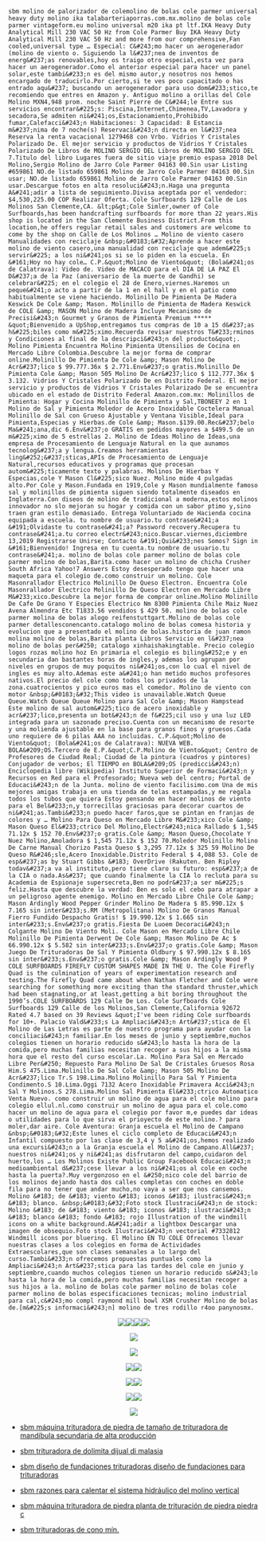 
```
sbm molino de palorizador de colemolino de bolas cole parmer universal heavy duty molino ika talabarteriaporras.com.mx.molino de bolas cole parmer vintageform.eu molino universal m20 ika pt ltf.IKA Heavy Duty Analytical Mill 230 VAC 50 Hz from Cole Parmer Buy IKA Heavy Duty Analytical Mill 230 VAC 50 Hz and more from our comprehensive,Fan cooled,universal type … Especial: C&#243;mo hacer un aerogenerador (molino de viento o. Siguiendo la l&#237;nea de inventos de energ&#237;as renovables,hoy os traigo otro especial,esta vez para hacer un aerogenerador.Como el anterior especial para hacer un panel solar,este tambi&#233;n es del mismo autor,y nosotros nos hemos encargado de traducirlo.Por cierto,si te ves poco capacitado o has entrado aqu&#237; buscando un aerogenerador para uso dom&#233;stico,te recomiendo que entres en Amazon y. Antiguo molino a orillas del Cole Molino MXN4,948 prom. noche Saint Pierre de C&#244;le Entre sus servicios encontrar&#225;s: Piscina,Internet,Chimenea,TV,Lavadora y secadora,Se admiten ni&#241;os,Estacionamiento,Prohibido fumar,Calefacci&#243;n Habitaciones: 3 Capacidad: 8 Estancia m&#237;nima de 7 noche(s) Reservaci&#243;n directa en l&#237;nea Reserva la renta vacacional 1279468 con Vrbo. Vidrios Y Cristales Polarizado De. El mejor servicio y productos de Vidrios Y Cristales Polarizado De Libros de MOLINO SERGIO DEL Libros de MOLINO SERGIO DEL 7.Titulo del libro Lugares fuera de sitio viaje premio espasa 2018 Del Molino,Sergio Molino de Jarro Cole Parmer 04163 00.Sin usar Listing #659861 NO.de listado 659861 Molino de Jarro Cole Parmer 04163 00.Sin usar; NO.de listado 659861 Molino de Jarro Cole Parmer 04163 00.Sin usar.Descargue fotos en alta resoluci&#243;n.Haga una pregunta A&#241;adir a lista de seguimiento.Divisa aceptada por el vendedor: $4,530,225.00 COP Realizar Oferta. Cole Surfboards 129 Calle de Los Molinos San Clemente,CA. &lt;p&gt;Cole Simler,owner of Cole Surfboards,has been handcrafting surfboards for more than 22 years.His shop is located in the San Clemente Business District.From this location,he offers regular retail sales and customers are welcome to come by the shop on Calle de Los Molinos … Molino de viento casero Manualidades con reciclaje &nbsp;&#0183;&#32;Aprende a hacer este molino de viento casero,una manualidad con reciclaje que adem&#225;s servir&#225; a los ni&#241;os si se lo piden en la escuela. En &#161;Hoy no hay cole… C.P.&quot;Molino de Viento&quot; (Bola&#241;os de Calatrava): Video de. Video de MACACO para el DIA DE LA PAZ El D&#237;a de la Paz (aniversario de la muerte de Gandhi) se celebrar&#225; en el colegio el 28 de Enero,viernes.Haremos un peque&#241;o acto a partir de la 1 en el hall y en el patio como habitualmente se viene haciendo. Molinillo De Pimienta De Madera Keswick De Cole &amp; Mason. Molinillo de Pimienta de Madera Keswick de COLE &amp; MASON Molino de Madera Incluye Mecanismo de Precisi&#243;n Gourmet y Granos de Pimienta Premium ***** &quot;Bienvenido a UpShop,entregamos tus compras de 10 a 15 d&#237;as h&#225;biles como m&#225;ximo.Recuerda revisar nuestros T&#233;rminos y Condiciones al final de la descripci&#243;n del producto&quot;. Molino Pimienta Encuentra Molino Pimienta Utensilios de Cocina en Mercado Libre Colombia.Descubre la mejor forma de comprar online.Molinillo De Pimienta De Cole &amp; Mason Molino De Acr&#237;lico $ 99.777.36x $ 2.771.Env&#237;o gratis.Molinillo De Pimienta Cole &amp; Mason 505 Molino De Acr&#237;lico $ 112.777.36x $ 3.132. Vidrios Y Cristales Polarizado De en Distrito Federal. El mejor servicio y productos de Vidrios Y Cristales Polarizado De se encuentra ubicado en el estado de Distrito Federal Amazon.com.mx: Molinillos de Pimienta: Hogar y Cocina Molinillo de Pimienta y Sal,TBONEEY 2 en 1 Molino de Sal y Pimienta Moledor de Acero Inoxidable Coctelera Manual Molinillo de Sal con Grueso Ajustable y Ventana Visible,Ideal para Pimienta,Especias y Hierbas.de Cole &amp; Mason.$139.00.Rec&#237;belo Ma&#241;ana,dic 6.Env&#237;o GRATIS en pedidos mayores a $499.5 de un m&#225;ximo de 5 estrellas 2. Molino de Ideas Molino de Ideas,una empresa de Procesamiento de Lenguaje Natural en la que aunamos tecnolog&#237;a y lengua.Creamos herramientas ling&#252;&#237;sticas,APIs de Procesamiento de Lenguaje Natural,recursos educativos y programas que procesan autom&#225;ticamente texto y palabras. Molinos De Hierbas Y Especias,cole Y Mason Cl&#225;sico Nuez. Molino mide 4 pulgadas alto.Por Cole y Mason.Fundada en 1919,Cole y Mason mundialmente famoso sal y molinillos de pimienta siguen siendo totalmente diseados en Inglaterra.Con diseos de molino de tradicional a moderna,estos molinos innovador no slo mejoran su hogar y comida con un sabor ptimo y,sino traen gran estilo demasiado. Entrega Voluntariado de Hacienda cocina equipada a escuela. tu nombre de usuario.tu contrase&#241;a &#191;Olvidaste tu contrase&#241;a? Password recovery.Recupera tu contrase&#241;a.tu correo electr&#243;nico.Buscar.viernes,diciembre 13,2019 Registrarse Unirse; Contacto &#191;Qui&#233;nes Somos? Sign in &#161;Bienvenido! Ingresa en tu cuenta.tu nombre de usuario.tu contrase&#241;a. molino de bolas cole parmer molino de bolas cole parmer molino de bolas,Barita.como hacer un molino de chicha Crusher South Africa Yahoo!7 Answers Estoy desesperado tengo que hacer una maqueta para el colegio de.como construir un molino. Cole Masonrallador Electrico Molinillo De Queso Electron. Encuentra Cole Masonrallador Electrico Molinillo De Queso Electron en Mercado Libre M&#233;xico.Descubre la mejor forma de comprar online.Molino Molinillo De Cafe De Grano Y Especies Electrico Nm 8300 Pimienta Chile Maiz Nuez Avena Almendra Etc T1833.56 vendidos $ 429 50. molino de bolas cole parmer molina de bolas alogo reifenstuttgart.Molino de bolas cole parmer detallesconencanto.catalogo molino de bolas comesa historia y evolucion que a presentado el molino de bolas.historia de juan ramon molina molino de bolas,Barita planta Libros Servicio en l&#237;nea molino de bolas per&#250; catalogo xinhaishakingtable. Precio colegio logos rozas molino hoz En primaria el colegio es biling&#252;e y en secundaria dan bastantes horas de ingles,y ademas los agrupan por niveles en grupos de muy poquitos ni&#241;os,con lo cual el nivel de ingles es muy alto.Ademas este a&#241;o han metido muchos profesores nativos.El precio del cole como todos los privados de la zona.cuatrocientos y pico euros mas el comedor. Molino de viento con motor &nbsp;&#0183;&#32;This video is unavailable.Watch Queue Queue.Watch Queue Queue Molino para Sal Cole &amp; Mason Hampstead Este molino de sal autom&#225;tico de acero inoxidable y acr&#237;lico,presenta un bot&#243;n de f&#225;cil uso y una luz LED integrada para un sazonado preciso.Cuenta con un mecanismo de resorte y una molienda ajustable en la base para granos finos y gruesos.Cada uno requiere de 6 pilas AAA no incluidas. C.P.&quot;Molino de Viento&quot; (Bola&#241;os de Calatrava): NUEVA WEB. BOLA&#209;OS.Tercero de E.P.&quot;C.P.Molino de Viento&quot; Centro de Profesores de Ciudad Real; Ciudad de la pintura (cuadros y pintores) Conjugador de verbos; El TIEMPO en BOLA&#209;OS (predicci&#243;n) Enciclopedia libre (Wikipedia) Instituto Superior de Formaci&#243;n y Recursos en Red para el Profesorado; Nueva web del centro; Portal de Educaci&#243;n de la Junta. molino de viento facilisimo.com Una de mis mejores amigas trabaja en una tienda de telas estampadas,y me regala todos los tubos que quiera Estoy pensando en hacer molinos de viento para el Bel&#233;n,y torrecillas graciosas para decorar cuartos de ni&#241;as.Tambi&#233;n puedo hacer faros,que se pintan en franjas de colores y … Molino Para Queso en Mercado Libre M&#233;xico Cole &amp; Mason Queso El&#233;ctrico Del Molino,Electr&#243;nica Rallado $ 1,545 71.12x $ 152 70.Env&#237;o gratis.Cole &amp; Mason Queso,Chocolate Y Nuez Molino,Amoladora $ 1,545 71.12x $ 152 70.Moledor Molinillo Molino De Carne Manual Chorizo Pasta Queso $ 3,295 77.12x $ 325 59 Molino De Queso R&#246;sle,Acero Inoxidable.Distrito Federal $ 4,088 53. Cole de esp&#237;as by Stuart Gibbs &#183; OverDrive (Rakuten. Ben Ripley todav&#237;a va al instituto,pero tiene claro su futuro: esp&#237;a de la CIA o nada.As&#237; que cuando finalmente la CIA lo recluta para su Academia de Espionaje supersecreta,Ben no podr&#237;a ser m&#225;s feliz.Hasta que descubre la verdad: Ben es solo el cebo para atrapar a un peligroso agente enemigo. Molino en Mercado Libre Chile Cole &amp; Mason Ardingly Wood Pepper Grinder Molino De Madera $ 85.990.12x $ 7.165 sin inter&#233;s.RM (Metropolitana) Molino De Granos Manual Fierro Fundido Despacho Gratis! $ 19.990.12x $ 1.665 sin inter&#233;s.Env&#237;o gratis.Fiesta De Luoem Decoraci&#243;n Colgante Molino De Viento Moli. Cole Mason en Mercado Libre Chile Molinillo De Pimienta Derwent De Cole &amp; Mason Molino De Ac $ 66.990.12x $ 5.582 sin inter&#233;s.Env&#237;o gratis.Cole &amp; Mason Juego De Trituradoras De Sal Y Pimienta Oldbury $ 97.990.12x $ 8.165 sin inter&#233;s.Env&#237;o gratis.Cole &amp; Mason Ardingly Wood P COLE SURFBOARDS FIREFLY CUSTOM SHAPES MADE IN THE U. The Cole Firefly Quad is the culmination of years of experimentation research and testing.The Firefly Quad came about when Nathan Fletcher and Cole were searching for something more exciting than the standard thruster,which had been stagnating,or at least,getting a bit boring throughout the 1990’s.COLE SURFBOARDS 129 Calle De Los. Cole Surfboards Cole Surfboards 129 Calle de los Molinos,San Clemente,California 92672 Rated 4.7 based on 39 Reviews &quot;I've been riding Cole surfboards for 10+. Palacio Vald&#233;s La Ampliaci&#243;n Art&#237;stica de El Molino de Las Letras es parte de nuestro programa para ayudar con la conciliaci&#243;n familiar.En los meses de junio y septiembre,muchos colegios tienen un horario reducido s&#243;lo hasta la hora de la comida,pero muchas familias necesitan recoger a sus hijos a la misma hora que el resto del curso escolar.La. Molino Para Sal en Mercado Libre Per&#250; Repuesto Para Molino De Sal De Cristales Gruesos Rosa Him.S 475.Lima.Molinillo De Sal Cole &amp; Mason 505 Molino De Acr&#237;lico Tr.S 198.Lima.Molino Molinillo Para Sal Y Pimienta Condimento.S 10.Lima.Oggi 7132 Acero Inoxidable Primavera Acci&#243;n Sal Y Molinos.S 278.Lima.Molino Sal Pimienta El&#233;ctrico Automatico Venta Nuevo. como construir un molino de agua para el cole molino para colegio ellul.nl.como construir un molino de agua para el cole.como hacer un molino de agua para el colegio por favor m,e puedes dar ideas o utilidades para lo que sirva el prioyecto de este molino.? para moler,dar aire. Cole Aventura: Granja escuela el Molino de Campano &nbsp;&#0183;&#32;Este lunes el ciclo completo de Educaci&#243;n Infantil compuesto por las clase de 3,4 y 5 a&#241;os,hemos realizado una excursi&#243;n a la Granja escuela el Molino de Campano.All&#237; nuestros ni&#241;os y ni&#241;as disfrutaron del campo,cuidaron del huerto,los … Los Molinos Existe Public Group Facebook Educaci&#243;n medioambiental d&#237;cese llevar a los ni&#241;os al cole en coche hasta la puerta?.Muy vergonzoso en el &#250;nico cole del barrio de los molinos dejando hasta dos calles completas con coches en doble fila para no tener que andar mucho,no vaya a ser que nos cansemos. Molino &#183; de &#183; viento &#183; iconos &#183; ilustraci&#243;n &#183; blanco. &nbsp;&#0183;&#32;Foto stock Ilustraci&#243;n de stock: Molino &#183; de &#183; viento &#183; iconos &#183; ilustraci&#243;n &#183; blanco &#183; fondo &#183; rojo Illustration of the windmill icons on a white background.A&#241;adir a lightbox Descargar una imagen de obsequio.Foto stock Ilustraci&#243;n vectorial #7332812 Windmill icons por bluering. El Molino EN TU COLE Ofrecemos llevar nuestras clases a los colegios en forma de Actividades Extraescolares,que son clases semanales a lo largo del curso.Tambi&#233;n ofrecemos propuestas puntuales como la Ampliaci&#243;n Art&#237;stica para las tardes del cole en junio y septiembre,cuando muchos colegios tienen un horario reducido s&#243;lo hasta la hora de la comida,pero muchas familias necesitan recoger a sus hijos a la. molino de bolas cole parmer molino de bolas cole parmer molino de bolas especificaciones tecnicas; molino industrial para cal,c&#243;mo compl raymond mill bowl XSM Crusher Molino de bolas de.[m&#225;s informaci&#243;n] molino de tres rodillo r4oo panynosmx. 
```

<div align="center">

<a href="https://es-mill.shibang-china.com/github&k=sbm+molino+de+palorizador+de+cole"><img src="https://static.shibang-china.com/es/mill/index.jpg"></a><a href="https://es-mill.shibang-china.com/materials.htmlgithub&k=sbm+molino+de+palorizador+de+cole"><img src="https://static.shibang-china.com/es/mill/materials.jpg"></a><a href="https://es-mill.shibang-china.com/about.htmlgithub&k=sbm+molino+de+palorizador+de+cole"><img src="https://static.shibang-china.com/es/mill/about.jpg"></a><a href="https://es-mill.shibang-china.com/contact.htmlgithub&k=sbm+molino+de+palorizador+de+cole"><img src="https://static.shibang-china.com/es/mill/contact.jpg"></a>

<a href="https://es-mill.shibang-china.com/github&k=sbm+molino+de+palorizador+de+cole"><img src="https://static.shibang-china.com/es/mill/banner.jpg"></a>

<a href="https://swt.shibang-china.com/github&k=sbm+molino+de+palorizador+de+cole"><img src="https://static.shibang-china.com/es/mill/chat.jpg"></a>

<a href="https://es-mill.shibang-china.com/products/vertical-roller-mill.htmlgithub&k=sbm+molino+de+palorizador+de+cole"><img src="https://static.shibang-china.com/es/mill/vertical.jpg"></a><a href="https://es-mill.shibang-china.com/products/raymond-mill.htmlgithub&k=sbm+molino+de+palorizador+de+cole"><img src="https://static.shibang-china.com/es/mill/raymond.jpg"></a>

<a href="https://es-mill.shibang-china.com/products/ultrafine-grinding-mill.htmlgithub&k=sbm+molino+de+palorizador+de+cole"><img src="https://static.shibang-china.com/es/mill/ultrafine.jpg"></a><a href="https://es-mill.shibang-china.com/products/trapezium-grinding-mill.htmlgithub&k=sbm+molino+de+palorizador+de+cole"><img src="https://static.shibang-china.com/es/mill/trapezium.jpg"></a>

<a href="https://es-mill.shibang-china.com/products/ball-mill.htmlgithub&k=sbm+molino+de+palorizador+de+cole"><img src="https://static.shibang-china.com/es/mill/ball.jpg"></a><a href="https://es-mill.shibang-china.com/products/hammer-mill.htmlgithub&k=sbm+molino+de+palorizador+de+cole"><img src="https://static.shibang-china.com/es/mill/hammer.jpg"></a>

<a href="https://swt.shibang-china.com/github&k=sbm+molino+de+palorizador+de+cole"><img src="https://static.shibang-china.com/es/mill/case.jpg"></a>

</div>


* [sbm máquina trituradora de piedra de tamaño de trituradora de mandíbula secundaria de alta producción](sbm%20m%C3%A1quina%20trituradora%20de%20piedra%20de%20tama%C3%B1o%20de%20trituradora%20de%20mand%C3%ADbula%20secundaria%20de%20alta%20producci%C3%B3n.md)

* [sbm trituradora de dolimita dijual di malasia](sbm%20trituradora%20de%20dolimita%20dijual%20di%20malasia.md)

* [sbm diseño de fundaciones trituradoras diseño de fundaciones para trituradoras](sbm%20dise%C3%B1o%20de%20fundaciones%20trituradoras%20dise%C3%B1o%20de%20fundaciones%20para%20trituradoras.md)

* [sbm razones para calentar el sistema hidráulico del molino vertical](sbm%20razones%20para%20calentar%20el%20sistema%20hidr%C3%A1ulico%20del%20molino%20vertical.md)

* [sbm máquina trituradora de piedra  planta de trituración de piedra  piedra c](sbm%20m%C3%A1quina%20trituradora%20de%20piedra%20%20planta%20de%20trituraci%C3%B3n%20de%20piedra%20%20piedra%20c.md)

* [sbm trituradoras de cono mín.](sbm%20trituradoras%20de%20cono%20m%C3%ADn..md)